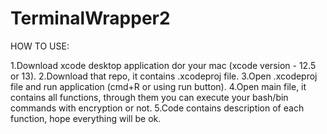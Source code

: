# TerminalWrapper2

HOW TO USE:

1.Download xcode desktop application dor your mac (xcode version - 12.5 or 13). 
  2.Download that repo, it contains .xcodeproj file. 
  3.Open .xcodeproj file and run application (cmd+R or using run button). 
  4.Open main file, it contains all functions, through them you can execute your bash/bin commands with encryption or not. 
  5.Code contains description of each function, hope everything will be ok. 
